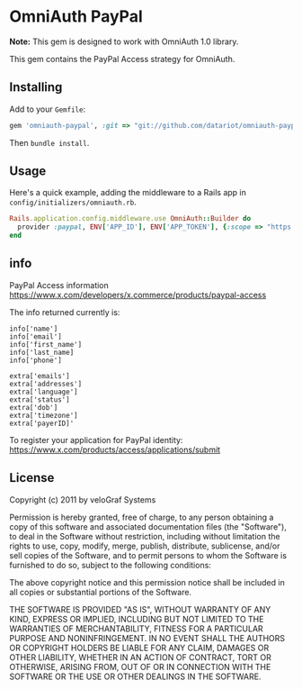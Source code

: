 # OmniAuth PayPal

**Note:** This gem is designed to work with OmniAuth 1.0 library.

This gem contains the PayPal Access strategy for OmniAuth.

## Installing

Add to your `Gemfile`:

```ruby
gem 'omniauth-paypal', :git => "git://github.com/datariot/omniauth-paypal.git"
```

Then `bundle install`.

## Usage

Here's a quick example, adding the middleware to a Rails app in `config/initializers/omniauth.rb`.

```ruby
Rails.application.config.middleware.use OmniAuth::Builder do
  provider :paypal, ENV['APP_ID'], ENV['APP_TOKEN'], {:scope => "https://identity.x.com/xidentity/resources/profile/me"}
end
```

## info

PayPal Access information https://www.x.com/developers/x.commerce/products/paypal-access

The info returned currently is:

    info['name']
    info['email']
    info['first_name']
    info['last_name]
    info['phone']

    extra['emails']
    extra['addresses']
    extra['language']
    extra['status']
    extra['dob']
    extra['timezone']
    extra['payerID]'

To register your application for PayPal identity: https://www.x.com/products/access/applications/submit

## License

Copyright (c) 2011 by veloGraf Systems

Permission is hereby granted, free of charge, to any person obtaining a copy of this software and associated documentation files (the "Software"), to deal in the Software without restriction, including without limitation the rights to use, copy, modify, merge, publish, distribute, sublicense, and/or sell copies of the Software, and to permit persons to whom the Software is furnished to do so, subject to the following conditions:

The above copyright notice and this permission notice shall be included in all copies or substantial portions of the Software.

THE SOFTWARE IS PROVIDED "AS IS", WITHOUT WARRANTY OF ANY KIND, EXPRESS OR IMPLIED, INCLUDING BUT NOT LIMITED TO THE WARRANTIES OF MERCHANTABILITY, FITNESS FOR A PARTICULAR PURPOSE AND NONINFRINGEMENT. IN NO EVENT SHALL THE AUTHORS OR COPYRIGHT HOLDERS BE LIABLE FOR ANY CLAIM, DAMAGES OR OTHER LIABILITY, WHETHER IN AN ACTION OF CONTRACT, TORT OR OTHERWISE, ARISING FROM, OUT OF OR IN CONNECTION WITH THE SOFTWARE OR THE USE OR OTHER DEALINGS IN THE SOFTWARE.